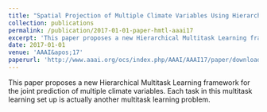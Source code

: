 ```yaml
---
title: "Spatial Projection of Multiple Climate Variables Using Hierarchical Multitask Learning"
collection: publications
permalink: /publication/2017-01-01-paper-hmtl-aaai17
excerpt: 'This paper proposes a new Hierarchical Multitask Learning framework for the joint prediction of multiple climate variables. Each task in this multitask learning set up is actually another multitask learning problem.'
date: 2017-01-01
venue: 'AAAI&apos;17'
paperurl: 'http://www.aaai.org/ocs/index.php/AAAI/AAAI17/paper/download/15018/14060'uthors: 'AR Goncalves, A Banerjee, FJ Von Zuben'
---
```

This paper proposes a new Hierarchical Multitask Learning framework for the joint prediction of multiple climate variables. Each task in this multitask learning set up is actually another multitask learning problem.
